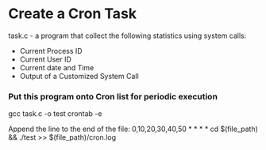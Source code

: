 # Create a Cron Task

task.c - a program that collect the following statistics using system calls:

- Current Process ID
- Current User ID
- Current date and Time
- Output of a Customized System Call

### Put this program onto Cron list for periodic execution
  
  gcc task.c -o test
  crontab -e

Append the line to the end of the file:
  0,10,20,30,40,50 * * * * cd $(file_path) && ./test >> $(file_path)/cron.log
